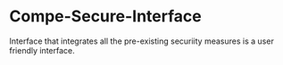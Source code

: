 # Compe-Secure-Interface
Interface that integrates all the pre-existing securiity measures is a user friendly interface.
